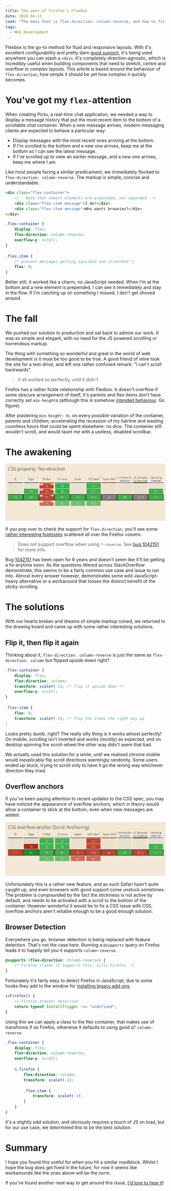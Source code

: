 ```yaml
---
title: The woes of Firefox's Flexbox
date: 2020-04-11
lead: "The mess that is flex-direction: column-reverse, and how to fix it."
tags:
  - Web Development
---
```

Flexbox is the go-to method for fluid and responsive layouts. With it's excellent configurability and pretty darn [good support](https://caniuse.com/#feat=flexbox), it's being used anywhere you can stash a `<div>`. It's completely direction-agnostic, which is incredibly useful when building components that need to stretch, centre and overflow in complex layouts. This article is based around the behaviour of `flex-direction`, how simple it should be yet how complex it quickly becomes.

# You've got my `flex-`attention

When creating Picto, a real-time chat application, we needed a way to display a message history that put the most recent item to the bottom of a scrollable chat container. When a new message arrives, modern messaging clients are expected to behave a particular way:

- Display messages with the most recent ones arriving at the bottom.
- If I'm scrolled to the bottom and a new one arrives, keep me at the bottom so I can see the latest message.
- If I've scrolled up to view an earlier message, and a new one arrives, keep me where I am.

Like most people facing a similar predicament, we immediately flocked to `flex-direction: column-reverse`. The markup is simple, concise and understandable.

```html
<div class="flex-container">
    <!-- Note that newest elements are prepended, not appended -->
    <div class="flex-item message">I do!</div>
    <div class="flex-item message">Who wants brownies?</div>
</div>
```

```css
.flex-container {
    display: flex;
    flex-direction: column-reverse;
    overflow-y: scroll;
}

.flex-item {
    /* prevent messages getting squished and stretched */
    flex: 0;
}
```

Better still, it worked like a charm, no JavaScript needed. When I'm at the bottom and a new element is prepended, I can see it immediately and stay in the flow. If I'm catching up on something I missed, I don't get shoved around.

# The fall

We pushed our solution to production and sat back to admire our work. It was so simple and elegant, with no need for the JS powered scrolling or horrendous markup.

The thing with something so wonderful and great in the world of web development is it must be too good to be true. A good friend of mine took the site for a test-drive, and left one rather confused remark: "I can't scroll backwards".

> It all worked so perfectly, until it didn't.

Firefox has a rather fickle relationship with Flexbox. It doesn't overflow if some obscure arrangement of itself, it's parents and flex-items don't have correctly set `min-height`s (although this is somehow [intended behaviour](https://drafts.csswg.org/css-flexbox/#min-size-auto). Go figure).

After plastering `min-height: 0;` on every possible variation of the container, parents and children; accelerating the recession of my hairline and wasting countless hours that could be spent elsewhere: no dice. The container still wouldn't scroll, and would taunt me with a useless, disabled scrollbar.

# The awakening

![Can I Use - flex-direction](./caniuse-flex-direction.png)

If you pop over to check the support for `flex-direction`, you'll see some [rather interesting footnotes](https://caniuse.com/#feat=mdn-css_properties_flex-direction) scattered all over the Firefox column.

> Does not support overflow when using `*-reverse`. See [bug 1042151](https://bugzil.la/1042151) for more info.

Bug [1042151](https://bugzil.la/1042151) has been open for 6 years and doesn't seem like it'll be getting a fix anytime soon. As the questions littered across StackOverflow demonstrate, this seems to be a fairly common use case and issue to run into. Almost every answer however, demonstrates some wild JavaScript-heavy alternative or a workaround that looses the distinct benefit of the sticky-scrolling.

# The solutions

With our hearts broken and dreams of simple markup ruined, we returned to the drawing board and came up with some rather interesting solutions.

## Flip it, then flip it again

Thinking about it, `flex-direction: column-reverse` is just the same as `flex-direction: column` but flipped upside down right?

```css
.flex-container {
    display: flex;
    flex-direction: column;
    transform: scaleY(-1); /* flip it upside down */
    overflow-y: scroll;
}

.flex-item {
    flex: 0;
    transform: scaleY(-1); /* flip the items the right way up
}
```

Looks pretty dumb, right? The really silly thing is it works almost perfectly! On mobile, scrolling isn't inverted and works (mostly) as expected, and on desktop spinning the scroll-wheel the other way didn't seem that bad.

We actually used this solution for a while, until we realised chrome mobile would inexplicably flip scroll directions seemingly randomly. Some users ended up stuck, trying to scroll only to have it go the wrong way whichever direction they tried.

## Overflow anchors

If you've been paying attention to recent updates to the CSS spec, you may have noticed the appearance of overflow anchors, which in theory would allow a container to stick at the bottom, even when new messages are added.

![Can I Use - overflow-anchor](./caniuse-overflow-anchor.png)

Unfortunately this is a rather new feature, and as such Safari hasn't quite caught up, and even browsers with good support come unstuck sometimes. The problem is compounded by the fact the stickiness is not active by default, and needs to be activated with a scroll to the bottom of the container. However wonderful it would be to fix a CSS issue with CSS, overflow anchors aren't reliable enough to be a good enough solution.

## Browser Detection

Everywhere you go, browser detection is being replaced with feature detection. That's not the case here. Running a `@supports` query on Firefox leads it to happily tell you it supports `column-reverse`.

```css
@supports (flex-direction: column-reverse) {
    /* Firefox claims it supports this. Silly Firefox. */
}
```

Fortunately it's fairly easy to detect Firefox in JavaScript, due to some hooks they add to the window for [installing legacy add-ons](https://developer.mozilla.org/en-US/docs/Web/API/InstallTrigger).

```js
isFirefox() {
	// Firefox browser detection
	return typeof InstallTrigger !== "undefined";
}
```

Using this we can apply a class to the flex container, that makes use of transforms if on Firefox, otherwise it defaults to using good ol' `column-reverse`.

```scss
.flex-container {
    display: flex;
    flex-direction: column-reverse;
    overflow-y: scroll;

    &.firefox {
        flex-direction: column;
        transform: scaleY(-1);

        .flex-item {
            transform: scaleY(-1);
        }
    }
}
```

It's a slightly odd solution, and obviously requires a touch of JS on load, but for our use case, we determined this to be the best solution.

# Summary

I hope you found this useful for when you hit a similar roadblock. Whilst I hope the bug does get fixed in the future, for now it seems like workarounds like the ones above will be the norm.

If you've found another neat way to get around this issue, [I'd love to hear it](https://twitter.com/onfe1)!
